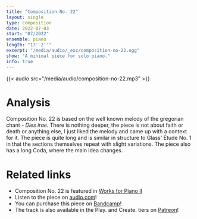 ```yaml
---
title: "Composition No. 22"
layout: single
type: composition
date: 2022-07-03
start: "07/2022"
ensemble: piano
length: "17' 2''"
excerpt: "/media/audio/_exc/composition-no-22.ogg"
show: "A minimal piece for solo piano."
info: true
---
```


{{< audio src="/media/audio/composition-no-22.mp3" >}}

# Analysis

Composition No. 22 is based on the well known melody of the gregorian chant - *Dies irae*. There is nothing deeper, the piece is not about faith or death or anything else, I just liked the melody and came up with a context for it. The piece is quite long and is similar in structure to Glass' Étude No. 1 in that the sections themselves repeat with slight variations. The piece also has a long Coda, where the main idea changes.

# Related links

- Composition No. 22 is featured in [Works for Piano II](/discography/works-for-piano-ii)
- Listen to the piece on [audio.com](https://audio.com/petr-gersl/audio/composition-no-22)!
- You can purchase this piece on [Bandcamp](https://pgersl.bandcamp.com/track/composition-no-22)!
- The track is also available in the Play. and Create. tiers on [Patreon](https://patreon.com/user?u=98919388)!